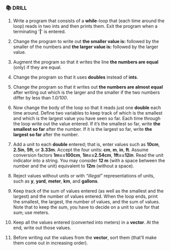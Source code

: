 ### 📚 DRILL

1. Write a program that consists of a **while**-loop that (each time around the loop) reads in two ints and then prints them. Exit the program when a terminating '**|**' is entered.

2. Change the program to write out **the smaller value is:** followed by the smaller of the numbers and **the larger value is:** followed by the larger value.

3. Augment the program so that it writes the line **the numbers are equal** (only) if they are equal.

4. Change the program so that it uses **doubles** instead of **ints**.

5. Change the program so that it writes out **the numbers are almost equal** after writing out which is the larger and the smaller if the two numbers differ by less than *1.0/100*.

6. Now change the body of the loop so that it reads just one **double** each time around. Define two variables to keep track of which is the smallest and which is the largest value you have seen so far. Each time through the loop write out the value entered. If it’s the smallest so far, write **the smallest so far** after the number. If it is the largest so far, write **the largest so far** after the number.

7. Add a unit to each **double** entered; that is, enter values such as **10cm**, **2.5in**, **5ft**, or **3.33m**. Accept the four units: **cm**, **m**, **in**, **ft**. Assume conversion factors **1m==100cm**, **1in==2.54cm**, **1ft==12in**. Read the unit indicator into a string. You may consider **12 m** (with a space between the number and the unit) equivalent to **12m** (without a space).

8. Reject values without units or with *“illegal”* representations of units, such as **y**, **yard**, **meter**, **km**, and **gallons**.

9. Keep track of the sum of values entered (as well as the smallest and the largest) and the number of values entered. When the loop ends, print the smallest, the largest, the number of values, and the sum of values. Note that to keep the sum, you have to decide on a unit to use for that sum; use meters.

10. Keep all the values entered (converted into meters) in a **vector**. At the end, write out those values.

11. Before writing out the values from the **vector**, sort them (that’ll make them come out in increasing order).